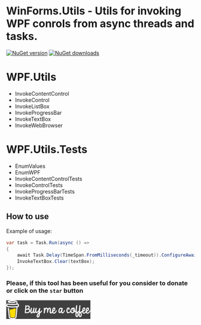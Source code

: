 # **WinForms.Utils** - Utils for invoking WPF conrols from async threads and tasks.

[![NuGet version](https://img.shields.io/nuget/v/WPF.Utils.svg?style=flat)](https://www.nuget.org/packages/WPF.Utils/)
[![NuGet downloads](https://img.shields.io/nuget/dt/WPF.Utils.svg)](https://www.nuget.org/packages/WPF.Utils/)

# WPF.Utils
- InvokeContentControl
- InvokeControl
- InvokeListBox
- InvokeProgressBar
- InvokeTextBox
- InvokeWebBrowser

# WPF.Utils.Tests
- EnumValues
- EnumWPF
- InvokeContentControlTests
- InvokeControlTests
- InvokeProgressBarTests
- InvokeTextBoxTests

## How to use
Example of usage:

```C#
var task = Task.Run(async () =>
{
    await Task.Delay(TimeSpan.FromMilliseconds(_timeout)).ConfigureAwait(true);
    InvokeTextBox.Clear(textBox);
});
```

### Please, if this tool has been useful for you consider to donate or click on the `star` button
[![Buy me a coffee](Assets/Buy_me_a_coffee.png?raw=true)](https://www.buymeacoffee.com/DamianVM)
